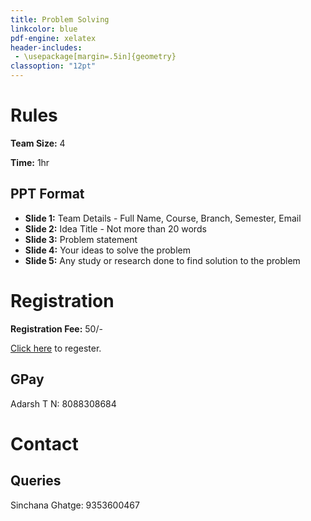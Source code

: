 ```yaml
---
title: Problem Solving
linkcolor: blue
pdf-engine: xelatex
header-includes:
 - \usepackage[margin=.5in]{geometry}
classoption: "12pt"
---
```


# Rules

**Team Size:** 4

**Time:** 1hr

## PPT Format

+ **Slide 1:** Team Details - 
Full Name, Course, Branch, Semester, Email
+ **Slide 2:** Idea Title - 
Not more than 20 words
+ **Slide 3:** Problem statement
+ **Slide 4:** Your ideas to solve the problem
+ **Slide 5:** Any study or research done
to find solution to the problem

# Registration

**Registration Fee:** 50/-

[Click here](https://docs.google.com/forms/d/1FsABrzSVEfyHZ0ZX71VOPD_qsew4X2eKmLqhT2TztcE/prefill) to 
regester.

## GPay

Adarsh T N: 8088308684

# Contact

## Queries

Sinchana Ghatge: 9353600467
